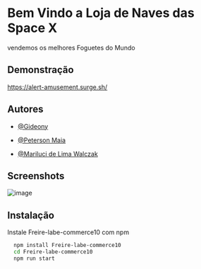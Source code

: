 
# Bem Vindo a Loja de Naves das Space X

vendemos os melhores Foguetes do Mundo



## Demonstração

https://alert-amusement.surge.sh/

## Autores

- [@Gideony](https://github.com/gideony)

- [@Peterson Maia](https://github.com/petersonmaia)

- [@Mariluci de Lima Walczak](https://github.com/MariluciWalczak)
## Screenshots

![image](https://user-images.githubusercontent.com/35054595/174185395-03d6d2fc-87cb-4d18-867c-93c674d256ad.png)


## Instalação

Instale Freire-labe-commerce10 com npm

```bash
  npm install Freire-labe-commerce10
  cd Freire-labe-commerce10
  npm run start
```
    
